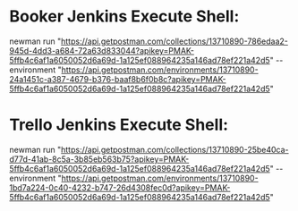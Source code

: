 # Booker Jenkins Execute Shell:
newman run "https://api.getpostman.com/collections/13710890-786edaa2-945d-4dd3-a684-72a63d833044?apikey=PMAK-5ffb4c6af1a6050052d6a69d-1a125ef088964235a146ad78ef221a42d5" --environment "https://api.getpostman.com/environments/13710890-24a1451c-a387-4679-b376-baaf8b6f0b8c?apikey=PMAK-5ffb4c6af1a6050052d6a69d-1a125ef088964235a146ad78ef221a42d5"

# Trello Jenkins Execute Shell:
newman run "https://api.getpostman.com/collections/13710890-25be40ca-d77d-41ab-8c5a-3b85eb563b75?apikey=PMAK-5ffb4c6af1a6050052d6a69d-1a125ef088964235a146ad78ef221a42d5" --environment "https://api.getpostman.com/environments/13710890-1bd7a224-0c40-4232-b747-26d4308fec0d?apikey=PMAK-5ffb4c6af1a6050052d6a69d-1a125ef088964235a146ad78ef221a42d5"
